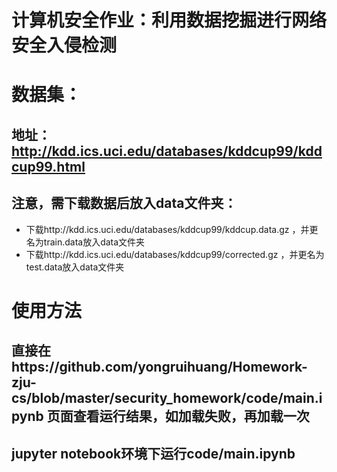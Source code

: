 # 计算机安全作业：利用数据挖掘进行网络安全入侵检测

# 数据集：
## 地址：http://kdd.ics.uci.edu/databases/kddcup99/kddcup99.html
## 注意，需下载数据后放入data文件夹：
- 下载http://kdd.ics.uci.edu/databases/kddcup99/kddcup.data.gz ，并更名为train.data放入data文件夹
- 下载http://kdd.ics.uci.edu/databases/kddcup99/corrected.gz ，并更名为test.data放入data文件夹

# 使用方法
## 直接在https://github.com/yongruihuang/Homework-zju-cs/blob/master/security_homework/code/main.ipynb 页面查看运行结果，如加载失败，再加载一次
## jupyter notebook环境下运行code/main.ipynb
